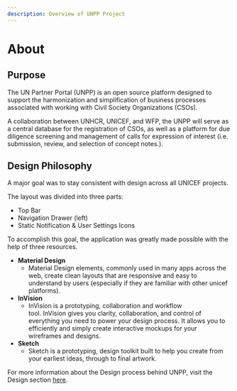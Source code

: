 ```yaml
---
description: Overview of UNPP Project
---
```


# About

## Purpose

The UN Partner Portal \(UNPP\) is an open source platform designed to support the harmonization and simplification of business processes associated with working with Civil Society Organizations \(CSOs\). 

A collaboration between UNHCR, UNICEF, and WFP, the UNPP will serve as a central database for the registration of CSOs, as well as a platform for due diligence screening and management of calls for expression of interest \(i.e. submission, review, and selection of concept notes.\).

## Design Philosophy

A major goal was to stay consistent with design across all UNICEF projects.

The layout was divided into three parts:

* Top Bar
* Navigation Drawer \(left\)
* Static Notification & User Settings Icons

To accomplish this goal, the application was greatly made possible with the help of three resources. 

* **Material Design**
  * Material Design elements, commonly used in many apps across the web, create clean layouts that are responsive and easy to understand by users \(especially if they are familiar with other unicef platforms\).
* **InVision**
  * InVision is a prototyping, collaboration and workflow tool. InVision gives you clarity, collaboration, and control of everything you need to power your design process. It allows you to efficiently and simply create interactive mockups for your wireframes and designs.
* **Sketch**
  * Sketch is a prototyping, design toolkit built to help you create from your earliest ideas, through to final artwork.

For more information about the Design process behind UNPP, visit the Design section [here](overview/design.md).




